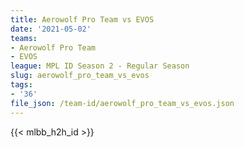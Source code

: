 ```yaml
---
title: Aerowolf Pro Team vs EVOS
date: '2021-05-02'
teams:
- Aerowolf Pro Team
- EVOS
league: MPL ID Season 2 - Regular Season
slug: aerowolf_pro_team_vs_evos
tags:
- '36'
file_json: /team-id/aerowolf_pro_team_vs_evos.json
---
```


{{< mlbb_h2h_id >}}
